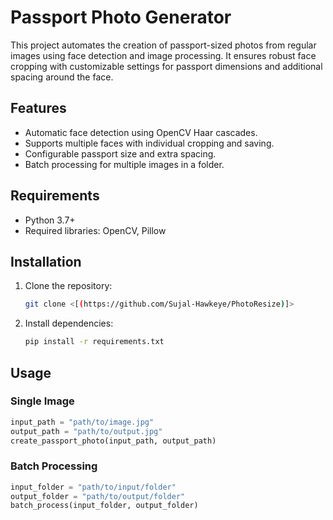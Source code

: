 # Passport Photo Generator

This project automates the creation of passport-sized photos from regular images using face detection and image processing. It ensures robust face cropping with customizable settings for passport dimensions and additional spacing around the face.

## Features
- Automatic face detection using OpenCV Haar cascades.
- Supports multiple faces with individual cropping and saving.
- Configurable passport size and extra spacing.
- Batch processing for multiple images in a folder.

## Requirements
- Python 3.7+
- Required libraries: OpenCV, Pillow

## Installation
1. Clone the repository:
   ```bash
   git clone <[(https://github.com/Sujal-Hawkeye/PhotoResize)]>
   ```
2. Install dependencies:
   ```bash
   pip install -r requirements.txt
   ```

## Usage
### Single Image
```python
input_path = "path/to/image.jpg"
output_path = "path/to/output.jpg"
create_passport_photo(input_path, output_path)
```

### Batch Processing
```python
input_folder = "path/to/input/folder"
output_folder = "path/to/output/folder"
batch_process(input_folder, output_folder)
```


